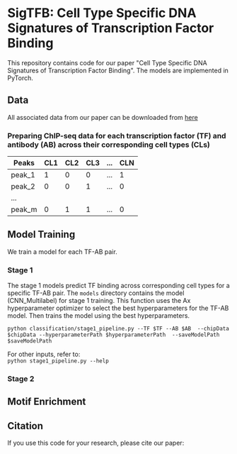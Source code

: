 # SigTFB: Cell Type Specific DNA Signatures of Transcription Factor Binding

This repository contains code for our paper "Cell Type Specific DNA Signatures of Transcription Factor Binding". The models are implemented in PyTorch.

## Data

All associated data from our paper can be downloaded from [here](https://www.youtube.com)

### Preparing ChIP-seq data for each transcription factor (TF) and antibody (AB) across their corresponding cell types (CLs)

|Peaks | CL1 |  CL2 | CL3 | ... | CLN |
|----- | ----| ---- | ----| --- | --- |
|peak_1 |  1  |   0  |   0 | ... | 1  |
|peak_2 |  0  |   0  |   1 | ... | 0  |
|...			                            |
|peak_m |  0  |   1  |   1 | ... | 0  |


## Model Training 
We train a model for each TF-AB pair. 

### Stage 1
The stage 1 models predict TF binding across corresponding cell types for a specific TF-AB pair. The ``models`` directory contains the model (CNN_Multilabel) for stage 1 training. This function uses the Ax hyperparameter optimizer to select the best hyperparameters for the TF-AB model. Then trains the model using the best hyperparameters.

``python classification/stage1_pipeline.py --TF $TF --AB $AB 
                                          --chipData $chipData
                                          --hyperparameterPath $hyperparameterPath 
                                          --saveModelPath $saveModelPath``
       
 For other inputs, refer to:     
``python stage1_pipeline.py --help``     

### Stage 2

## Motif Enrichment

## Citation
If you use this code for your research, please cite our paper:

